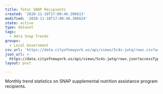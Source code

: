 ```yaml
---
title: Total SNAP Recipients
created: '2020-11-10T17:00:46.306613'
modified: '2020-11-10T17:00:46.306624'
state: active
type: dataset
tags:
  - Odra Snap Trends
groups:
  - Local Government
csv_url: 'https://data.cityofnewyork.us/api/views/5c4s-jwtq/rows.csv?accessType=DOWNLOAD'
json_url: >-
  https://data.cityofnewyork.us/api/views/5c4s-jwtq/rows.json?accessType=DOWNLOAD
layout: post

---
```

Monthly trend statistics on SNAP supplemental nutrition assistance program recipients.
